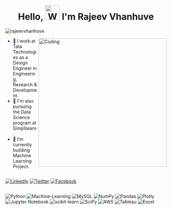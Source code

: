 <h1 align="center"> Hello, <img src="https://raw.githubusercontent.com/nixin72/nixin72/master/wave.gif" 
alt="Waving hand animated gif"
height="45"
width="45" /> I'm Rajeev Vhanhuve</h1>
<p align="left"> <img src="https://komarev.com/ghpvc/?username=rajeevvhanhuve&label=Profile Views&color=blue&style=plastic&style=for-the-badge" alt="rajeevvhanhuve" /> </p>
<img  align="right" alt="Coding" width="400" src="https://cdn.dribbble.com/users/330915/screenshots/3587000/10_coding_dribbble.gif" alt="gif">
 
- 💼 I work at Tata Technologies as a Design Engineer in Engineering, Research & Development.
- 🌱 I'm also pursuing the Data Science program at Simplilearn.
- 🔭 I’m currently building Machine Learning Project.

## 
[![LinkedIn](https://img.shields.io/badge/LinkedIn-0077B5?style=for-the-badge&logo=linkedin&logoColor=white)](https://www.linkedin.com/in/rajeevvhanhuve/) [![Twitter](https://img.shields.io/twitter/follow/rajeevvhanhuve?logo=Twitter&style=for-the-badge)](https://twitter.com/rajeevvhanhuve) [![Facebook](https://img.shields.io/badge/Facebook-0077B5?style=for-the-badge&logo=Facebook&logoColor=white)](https://www.facrbook.com/rajeevvhanhuve/)
## 
![Python](https://img.shields.io/badge/Python-%234ea94b.svg?style=for-the-badge&logo=python&logoColor=white) ![Machine-Learning](https://img.shields.io/badge/machine--learning-3670A0?style=for-the-badge&logo=machine-learning&logoColor=ffdd54) ![MySQL](https://img.shields.io/badge/mysql-%2300f.svg?style=for-the-badge&logo=mysql&logoColor=white) 	![NumPy](https://img.shields.io/badge/numpy-%23013243.svg?style=for-the-badge&logo=numpy&logoColor=white) ![Pandas](https://img.shields.io/badge/pandas-%23150458.svg?style=for-the-badge&logo=pandas&logoColor=white) ![Plotly](https://img.shields.io/badge/Plotly-239120?style=for-the-badge&logo=plotly&logoColor=white) ![Jupyter Notebook](https://img.shields.io/badge/jupyter-%23FA0F00.svg?style=for-the-badge&logo=jupyter&logoColor=white)  ![scikit-learn](https://img.shields.io/badge/scikit--learn-%23F7931E.svg?style=for-the-badge&logo=scikit-learn&logoColor=white) ![SciPy](https://img.shields.io/badge/SciPy-%230C55A5.svg?style=for-the-badge&logo=scipy&logoColor=%white) ![AWS](https://img.shields.io/badge/aws-430098?style=for-the-badge&logo=aws&logoColor=white) ![Tableau](https://img.shields.io/badge/Tableau-000000?style=for-the-badge&logo=Tableau&logoColor=white) ![Excel](https://img.shields.io/badge/Excel-%23EE4C2C.svg?style=for-the-badge&logo=Excel&logoColor=white)

<!---
rajeevvhanhuve/rajeevvhanhuve is a ✨ special ✨ repository because its `README.md` (this file) appears on your GitHub profile.
You can click the Preview link to take a look at your changes.
--->
